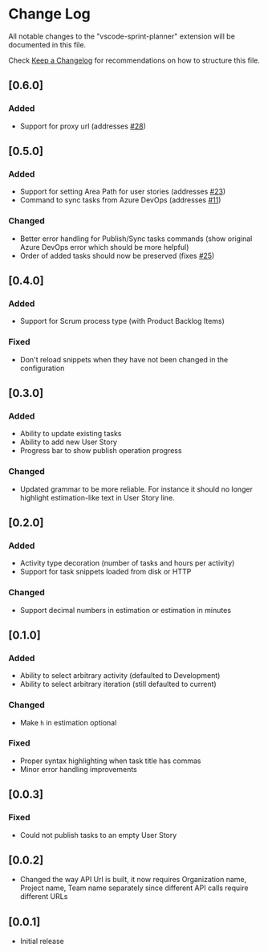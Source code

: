 # Change Log
All notable changes to the "vscode-sprint-planner" extension will be documented in this file.

Check [Keep a Changelog](http://keepachangelog.com/) for recommendations on how to structure this file.

## [0.6.0]
### Added
- Support for proxy url (addresses [#28](https://github.com/ipatalas/vscode-sprint-planner/issues/28))

## [0.5.0]
### Added
- Support for setting Area Path for user stories (addresses [#23](https://github.com/ipatalas/vscode-sprint-planner/issues/23))
- Command to sync tasks from Azure DevOps (addresses [#11](https://github.com/ipatalas/vscode-sprint-planner/issues/11))
### Changed
- Better error handling for Publish/Sync tasks commands (show original Azure DevOps error which should be more helpful)
- Order of added tasks should now be preserved (fixes [#25](https://github.com/ipatalas/vscode-sprint-planner/issues/25))

## [0.4.0]
### Added
- Support for Scrum process type (with Product Backlog Items)
### Fixed
- Don't reload snippets when they have not been changed in the configuration

## [0.3.0]
### Added
- Ability to update existing tasks
- Ability to add new User Story
- Progress bar to show publish operation progress
### Changed
- Updated grammar to be more reliable. For instance it should no longer highlight estimation-like text in User Story line.

## [0.2.0]
### Added
- Activity type decoration (number of tasks and hours per activity)
- Support for task snippets loaded from disk or HTTP
### Changed
- Support decimal numbers in estimation or estimation in minutes

## [0.1.0]
### Added
- Ability to select arbitrary activity (defaulted to Development)
- Ability to select arbitrary iteration (still defaulted to current)
### Changed
- Make `h` in estimation optional
### Fixed
- Proper syntax highlighting when task title has commas
- Minor error handling improvements

## [0.0.3]
### Fixed
- Could not publish tasks to an empty User Story

## [0.0.2]
- Changed the way API Url is built, it now requires Organization name, Project name, Team name separately since different API calls require different URLs

## [0.0.1]
- Initial release